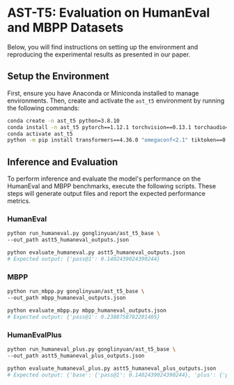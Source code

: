 # AST-T5: Evaluation on HumanEval and MBPP Datasets

Below, you will find instructions on setting up the environment and reproducing the experimental results as presented in our paper.

## Setup the Environment

First, ensure you have Anaconda or Miniconda installed to manage environments. Then, create and activate the `ast_t5` environment by running the following commands:

```bash
conda create -n ast_t5 python=3.8.10
conda install -n ast_t5 pytorch==1.12.1 torchvision==0.13.1 torchaudio==0.12.1 cudatoolkit=11.3 -c pytorch
conda activate ast_t5
python -m pip install transformers==4.36.0 "omegaconf<2.1" tiktoken==0.5.2 datasets human_eval pyarrow==8.0.0 astunparse evalplus
```

## Inference and Evaluation

To perform inference and evaluate the model's performance on the HumanEval and MBPP benchmarks, execute the following scripts. These steps will generate output files and report the expected performance metrics.

### HumanEval

```bash
python run_humaneval.py gonglinyuan/ast_t5_base \
--out_path astt5_humaneval_outputs.json

python evaluate_humaneval.py astt5_humaneval_outputs.json 
# Expected output: {'pass@1': 0.1402439024390244}
```

### MBPP

```bash
python run_mbpp.py gonglinyuan/ast_t5_base \
--out_path mbpp_humaneval_outputs.json

python evaluate_mbpp.py mbpp_humaneval_outputs.json 
# Expected output: {'pass@1': 0.2388758782201405}
```

### HumanEvalPlus

```bash
python run_humaneval_plus.py gonglinyuan/ast_t5_base \
--out_path astt5_humaneval_plus_outputs.json

python evaluate_humaneval_plus.py astt5_humaneval_plus_outputs.json 
# Expected output: {'base': {'pass@1': 0.1402439024390244}, 'plus': {'pass@1': 0.12804878048780488}}
```